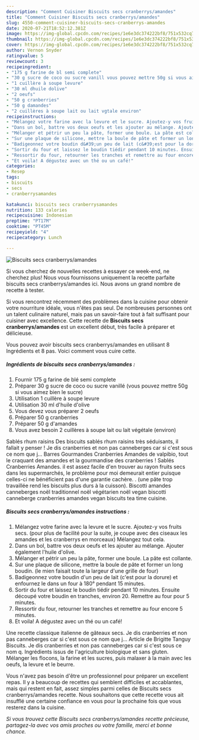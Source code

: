 ```yaml
---
description: "Comment Cuisiner Biscuits secs cranberrys/amandes"
title: "Comment Cuisiner Biscuits secs cranberrys/amandes"
slug: 4550-comment-cuisiner-biscuits-secs-cranberrys-amandes
date: 2020-07-21T18:52:12.381Z
image: https://img-global.cpcdn.com/recipes/1e6e3dc374222bf8/751x532cq70/biscuits-secs-cranberrysamandes-photo-principale-de-la-recette.jpg
thumbnail: https://img-global.cpcdn.com/recipes/1e6e3dc374222bf8/751x532cq70/biscuits-secs-cranberrysamandes-photo-principale-de-la-recette.jpg
cover: https://img-global.cpcdn.com/recipes/1e6e3dc374222bf8/751x532cq70/biscuits-secs-cranberrysamandes-photo-principale-de-la-recette.jpg
author: Vernon Snyder
ratingvalue: 5
reviewcount: 3
recipeingredient:
- "175 g farine de bl semi complete"
- "30 g sucre de coco ou sucre vanill vous pouvez mettre 50g si vous aimez bien le sucre"
- "1 cuillère à soupe levure"
- "30 ml dhuile dolive"
- "2 oeufs"
- "50 g cranberries"
- "50 g damandes"
- "2 cuillères à soupe lait ou lait vgtale environ"
recipeinstructions:
- "Mélangez votre farine avec la levure et le sucre. Ajoutez-y vos fruits secs. (pour plus de facilité pour la suite, je coupe avec des ciseaux les amandes et les cranberrys en morceaux) Mélangez tout cela."
- "Dans un bol, battre vos deux oeufs et les ajouter au mélange. Ajouter également l&#39;huile d&#39;olive."
- "Mélanger et pétrir un peu la pâte, former une boule. La pâte est collante."
- "Sur une plaque de silicone, mettre la boule de pâte et former un long boudin. (le mien faisait toute la largeur d&#39;une grille de four)"
- "Badigeonnez votre boudin d&#39;un peu de lait (c&#39;est pour la dorure) et enfournez le dans un four à 180° pendant 15 minutes."
- "Sortir du four et laissez le boudin tiédir pendant 10 minutes. Ensuite découpé votre boudin en tranches, environ 20. Remettre au four pour 5 minutes."
- "Ressortir du four, retourner les tranches et remettre au four encore 5 minutes."
- "Et voila! A dégustez avec un thé ou un café!"
categories:
- Resep
tags:
- biscuits
- secs
- cranberrysamandes

katakunci: biscuits secs cranberrysamandes 
nutrition: 133 calories
recipecuisine: Indonesian
preptime: "PT17M"
cooktime: "PT45M"
recipeyield: "4"
recipecategory: Lunch

---
```



![Biscuits secs cranberrys/amandes](https://img-global.cpcdn.com/recipes/1e6e3dc374222bf8/751x532cq70/biscuits-secs-cranberrysamandes-photo-principale-de-la-recette.jpg)

Si vous cherchez de nouvelles recettes à essayer ce week-end, ne cherchez plus! Nous vous fournissons uniquement la recette parfaite biscuits secs cranberrys/amandes ici. Nous avons un grand nombre de recette à tester.

Si vous rencontrez récemment des problèmes dans la cuisine pour obtenir votre nourriture idéale, vous n'êtes pas seul. De nombreuses personnes ont un talent culinaire naturel, mais pas un savoir-faire tout à fait suffisant pour cuisiner avec excellence. Cette recette de <strong> Biscuits secs cranberrys/amandes </strong> est un excellent début, très facile à préparer et délicieuse.

<!--inarticleads1-->

Vous pouvez avoir biscuits secs cranberrys/amandes en utilisant 8 Ingrédients et 8 pas. Voici comment vous cuire cette.

##### Ingrédients de biscuits secs cranberrys/amandes :

1. Fournir 175 g farine de blé semi complete
1. Préparer 30 g sucre de coco ou sucre vanillé (vous pouvez mettre 50g si vous aimez bien le sucre)
1. Utilisation 1 cuillère à soupe levure
1. Utilisation 30 ml d&#39;huile d&#39;olive
1. Vous devez vous préparer 2 oeufs
1. Préparer 50 g cranberries
1. Préparer 50 g d&#39;amandes
1. Vous avez besoin 2 cuillères à soupe lait ou lait végétale (environ)


Sablés rhum raisins Des biscuits sablés rhum raisins très séduisants, il fallait y penser ! Je dis cranberries et non pas canneberges car si c&#39;est sous ce nom que j… Barres Gourmandes Cranberries Amandes de valpibio, tout le craquant des amandes et la gourmandise des cranberries ! Sablés Cranberries Amandes. il est assez facile d&#39;en trouver au rayon fruits secs dans les supermarchés, le problème pour moi demeurait entier puisque celles-ci ne bénéficient pas d&#39;une garantie cachère. . (une pâte trop travaillée rend les biscuits plus durs à la cuisson). Biscotti amandes canneberges noël traditionnel noël végétarien noël vegan biscotti canneberge cranberries amandes vegan biscuits tea time cuisine. 

<!--inarticleads2-->

##### Biscuits secs cranberrys/amandes instructions :

1. Mélangez votre farine avec la levure et le sucre. Ajoutez-y vos fruits secs. (pour plus de facilité pour la suite, je coupe avec des ciseaux les amandes et les cranberrys en morceaux) Mélangez tout cela.
1. Dans un bol, battre vos deux oeufs et les ajouter au mélange. Ajouter également l&#39;huile d&#39;olive.
1. Mélanger et pétrir un peu la pâte, former une boule. La pâte est collante.
1. Sur une plaque de silicone, mettre la boule de pâte et former un long boudin. (le mien faisait toute la largeur d&#39;une grille de four)
1. Badigeonnez votre boudin d&#39;un peu de lait (c&#39;est pour la dorure) et enfournez le dans un four à 180° pendant 15 minutes.
1. Sortir du four et laissez le boudin tiédir pendant 10 minutes. Ensuite découpé votre boudin en tranches, environ 20. Remettre au four pour 5 minutes.
1. Ressortir du four, retourner les tranches et remettre au four encore 5 minutes.
1. Et voila! A dégustez avec un thé ou un café!


Une recette classique italienne de gâteaux secs. Je dis cranberries et non pas canneberges car si c&#39;est sous ce nom que j… Article de Brigitte Tanguy Biscuits. Je dis cranberries et non pas canneberges car si c&#39;est sous ce nom q. Ingrédients issus de l&#39;agriculture biologique et sans gluten. Mélanger les flocons, la farine et les sucres, puis malaxer à la main avec les oeufs, la levure et le beurre. 

<!--inarticleads1-->

<p>
Vous n'avez pas besoin d'être un professionnel pour préparer un excellent repas. Il y a beaucoup de recettes qui semblent difficiles et accablantes, mais qui restent en fait, assez simples parmi celles de Biscuits secs cranberrys/amandes recette. Nous souhaitons que cette recette vous ait insufflé une certaine confiance en vous pour la prochaine fois que vous resterez dans la cuisine.
</p>

<p>
<i>Si vous trouvez cette Biscuits secs cranberrys/amandes recette précieuse, partagez-la avec vos amis proches ou votre famille, merci et bonne chance.</i>
</p>
